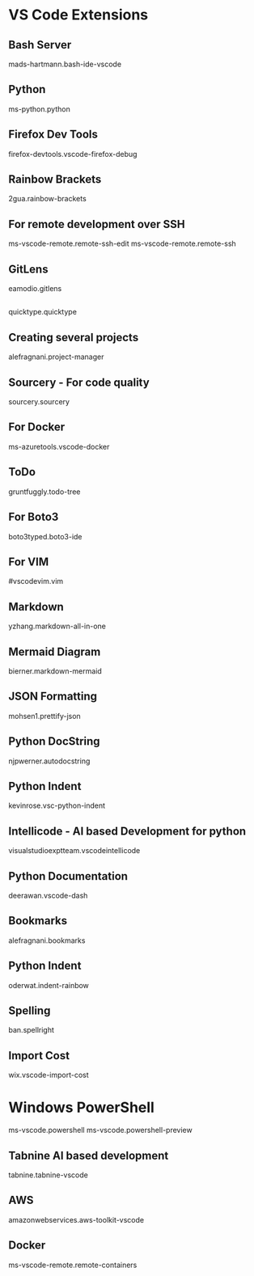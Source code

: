 # VS Code Extensions

## Bash Server
mads-hartmann.bash-ide-vscode

## Python
ms-python.python

## Firefox Dev Tools
firefox-devtools.vscode-firefox-debug

## Rainbow Brackets
2gua.rainbow-brackets

## For remote development over SSH
ms-vscode-remote.remote-ssh-edit
ms-vscode-remote.remote-ssh

## GitLens
eamodio.gitlens

## 
quicktype.quicktype

## Creating several projects
alefragnani.project-manager

## Sourcery - For code quality
sourcery.sourcery

## For Docker
ms-azuretools.vscode-docker

## ToDo
gruntfuggly.todo-tree

## For Boto3
boto3typed.boto3-ide

## For VIM
#vscodevim.vim

## Markdown
yzhang.markdown-all-in-one
## Mermaid Diagram
bierner.markdown-mermaid

## JSON Formatting
mohsen1.prettify-json

## Python DocString
njpwerner.autodocstring

## Python Indent
kevinrose.vsc-python-indent


## Intellicode - AI based Development for python
visualstudioexptteam.vscodeintellicode

## Python Documentation
deerawan.vscode-dash

## Bookmarks
alefragnani.bookmarks

## Python Indent
oderwat.indent-rainbow

## Spelling
ban.spellright

## Import Cost
wix.vscode-import-cost

# Windows PowerShell
ms-vscode.powershell
ms-vscode.powershell-preview

## Tabnine AI based development
tabnine.tabnine-vscode

## AWS
amazonwebservices.aws-toolkit-vscode

## Docker
 ms-vscode-remote.remote-containers


